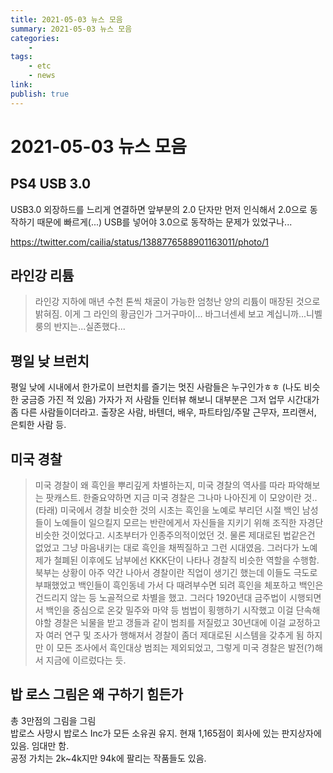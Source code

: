 ```yaml
---
title: 2021-05-03 뉴스 모음
summary: 2021-05-03 뉴스 모음
categories:
    - 
tags:
    - etc
    - news
link: 
publish: true
---
```


# 2021-05-03 뉴스 모음

## PS4 USB 3.0

USB3.0 외장하드를 느리게 연결하면 앞부분의 2.0 단자만 먼저 인식해서 2.0으로 동작하기 때문에 빠르게(...) USB를 넣어야 3.0으로 동작하는 문제가 있었구나...

<https://twitter.com/cailia/status/1388776588901163011/photo/1>

## 라인강 리튬

> 라인강 지하에 매년 수천 톤씩 채굴이 가능한 엄청난 양의 리튬이 매장된 것으로 밝혀짐.
> 이게 그 라인의 황금인가 그거구마이...
> 바그너센세 보고 계십니까...니벨룽의 반지는...실존했다...

## 평일 낮 브런치

평일 낮에 시내에서 한가로이 브런치를 즐기는 멋진 사람들은 누구인가ㅎㅎ (나도 비슷한 궁금증 가진 적 있음) 가자가 저 사람들 인터뷰 해보니 대부분은 그저 업무 시간대가 좀 다른 사람들이더라고. 출장온 사람, 바텐더, 배우, 파트타임/주말 근무자, 프리랜서, 은퇴한 사람 등.

## 미국 경찰

> 미국 경찰이 왜 흑인을 뿌리깊게 차별하는지, 미국 경찰의 역사를 따라 파악해보는 팟캐스트. 한줄요약하면 지금 미국 경찰은 그나마 나아진게 이 모양이란 것.. (타래)
> 미국에서 경찰 비슷한 것의 시초는 흑인을 노예로 부리던 시절 백인 남성들이 노예들이 일으킬지 모르는 반란에게서 자신들을 지키기 위해 조직한 자경단 비슷한 것이었다고. 시초부터가 인종주의적이었던 것. 물론 제대로된 법같은건 없었고 그냥 마음내키는 대로 흑인을 채찍질하고 그런 시대였음.
> 그러다가 노예제가 철폐된 이후에도 남부에선 KKK단이 나타나 경찰직 비슷한 역할을 수행함. 북부는 상황이 아주 약간 나아서 경찰이란 직업이 생기긴 했는데 이들도 극도로 부패했었고 백인들이 흑인동네 가서 다 때려부수면 되려 흑인을 체포하고 백인은 건드리지 않는 등 노골적으로 차별을 했고.
> 그러다 1920년대 금주법이 시행되면서 백인을 중심으로 온갖 밀주와 마약 등 범법이 횡행하기 시작했고 이걸 단속해야할 경찰은 뇌물을 받고 갱들과 같이 범죄를 저질렀고 30년대에 이걸 교정하고자 여러 연구 및 조사가 행해져서 경찰이 좀더 제대로된 시스템을 갖추게 됨
> 하지만 이 모든 조사에서 흑인대상 범죄는 제외되었고, 그렇게 미국 경찰은 발전(?)해서 지금에 이르렀다는 듯.

## 밥 로스 그림은 왜 구하기 힘든가

총 3만점의 그림을 그림  
밥로스 사망시 밥로스 Inc가 모든 소유권 유지. 현재 1,165점이 회사에 있는 판지상자에 있음.
임대만 함.  
공정 가치는 2k~4k지만 94k에 팔리는 작품들도 있음.
